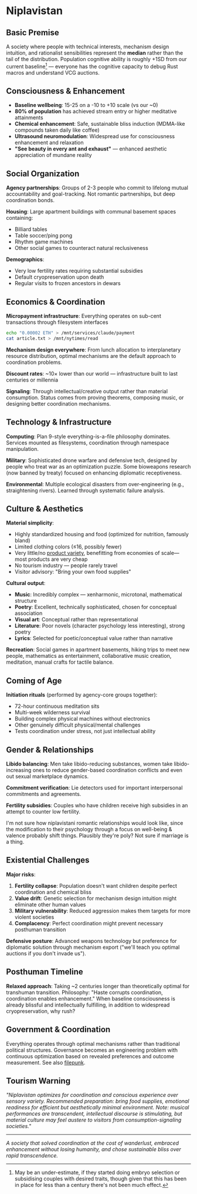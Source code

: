 # Niplavistan

## Basic Premise

A society where people with technical interests, mechanism design
intuition, and rationalist sensibilities represent the **median**
rather than the tail of the distribution. Population cognitive ability
is roughly +1SD from our current baseline[^1] — everyone has the cognitive
capacity to debug Rust macros and understand VCG auctions.

[^1]: May be an under-estimate, if they started doing embryo selection or subsidising couples with desired traits, though given that this has been in place for less than a century there's not been much effect.

## Consciousness & Enhancement

- **Baseline wellbeing**: 15-25 on a -10 to +10 scale (vs our ~0)
- **80% of population** has achieved stream entry or higher meditative attainments
- **Chemical enhancement**: Safe, sustainable bliss induction (MDMA-like compounds taken daily like coffee)
- **Ultrasound neuromodulation**: Widespread use for consciousness enhancement and relaxation
- **"See beauty in every ant and exhaust"** — enhanced aesthetic appreciation of mundane reality

## Social Organization

**Agency partnerships**: Groups of 2-3 people who commit to lifelong
mutual accountability and goal-tracking. Not romantic partnerships,
but deep coordination bonds.

**Housing**: Large apartment buildings with communal basement spaces containing:

- Billiard tables
- Table soccer/ping pong
- Rhythm game machines
- Other social games to counteract natural reclusiveness

**Demographics**:

- Very low fertility rates requiring substantial subsidies
- Default cryopreservation upon death
- Regular visits to frozen ancestors in dewars

## Economics & Coordination

**Micropayment infrastructure**: Everything operates on sub-cent
transactions through filesystem interfaces

```bash
echo "0.00002 ETH" > /mnt/services/claude/payment
cat article.txt > /mnt/nytimes/read
```

**Mechanism design everywhere**: From lunch allocation to interplanetary
resource distribution, optimal mechanisms are the default approach to
coordination problems.

**Discount rates**: ~10× lower than our world — infrastructure built
to last centuries or millennia

**Signaling**: Through intellectual/creative output rather than material
consumption. Status comes from proving theorems, composing music, or
designing better coordination mechanisms.

## Technology & Infrastructure

**Computing**: Plan 9-style everything-is-a-file philosophy
dominates. Services mounted as filesystems, coordination through namespace
manipulation.

**Military**: Sophisticated drone warfare and defensive tech, designed by
people who treat war as an optimization puzzle. Some bioweapons research
(now banned by treaty) focused on enhancing diplomatic receptiveness.

**Environmental**: Multiple ecological disasters from over-engineering
(e.g., straightening rivers). Learned through systematic failure analysis.

## Culture & Aesthetics

**Material simplicity**:

- Highly standardized housing and food (optimized for nutrition, famously bland)
- Limited clothing colors (≤16, possibly fewer)
- Very little/no [product variety](https://www.overcomingbias.com/p/what-cost-varietyhtml), benefitting from economies of scale—most products are very cheap
- No tourism industry — people rarely travel
- Visitor advisory: "Bring your own food supplies"

**Cultural output**:

- **Music**: Incredibly complex — xenharmonic, microtonal, mathematical structure
- **Poetry**: Excellent, technically sophisticated, chosen for conceptual association
- **Visual art**: Conceptual rather than representational
- **Literature**: Poor novels (character psychology less interesting), strong poetry
- **Lyrics**: Selected for poetic/conceptual value rather than narrative

**Recreation**: Social games in apartment basements, hiking trips to meet
new people, mathematics as entertainment, collaborative music creation,
meditation, manual crafts for tactile balance.

## Coming of Age

**Initiation rituals** (performed by agency-core groups together):

- 72-hour continuous meditation sits
- Multi-week wilderness survival
- Building complex physical machines without electronics
- Other genuinely difficult physical/mental challenges
- Tests coordination under stress, not just intellectual ability

## Gender & Relationships

**Libido balancing**: Men take libido-reducing substances, women take
libido-increasing ones to reduce gender-based coordination conflicts
and even out sexual marketplace dynamics.

**Commitment verification**: Lie detectors used for important
interpersonal commitments and agreements.

**Fertility subsidies**: Couples who have children receive high subsidies
in an attempt to counter low fertility.

I'm not sure how niplavistani romantic relationships would look like,
since the modification to their psychology through a focus on well-being
& valence probably shift things. Plausibly they're poly? Not sure if
marriage is a thing.

## Existential Challenges

**Major risks**:

1. **Fertility collapse**: Population doesn't want children despite perfect coordination and chemical bliss
2. **Value drift**: Genetic selection for mechanism design intuition might eliminate other human values
3. **Military vulnerability**: Reduced aggression makes them targets for more violent societies
4. **Complacency**: Perfect coordination might prevent necessary posthuman transition

**Defensive posture**: Advanced weapons technology but preference for
diplomatic solution through mechanism export ("we'll teach you optimal
auctions if you don't invade us").

## Posthuman Timeline

**Relaxed approach**: Taking ~2 centuries longer than theoretically
optimal for transhuman transition. Philosophy: "Haste corrupts
coordination, coordination enables enhancement." When baseline
consciousness is already blissful and intellectually fulfilling, in
addition to widespread cryopreservation, why rush?

## Government & Coordination

Everything operates through optimal mechanisms rather than traditional
political structures. Governance becomes an engineering problem with
continuous optimization based on revealed preferences and outcome
measurement. See also [filepunk](./filepunk.html).

## Tourism Warning

*"Niplavistan optimizes for coordination and conscious experience over
sensory variety. Recommended preparation: bring food supplies, emotional
readiness for efficient but aesthetically minimal environment. Note:
musical performances are transcendent, intellectual discourse is
stimulating, but material culture may feel austere to visitors from
consumption-signaling societies."*

---

*A society that solved coordination at the cost of wanderlust, embraced
enhancement without losing humanity, and chose sustainable bliss over
rapid transcendence.*
